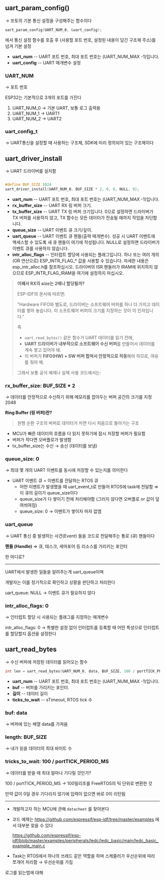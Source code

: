 ## uart_param_config()

→ 프토의 기본 통신 설정을 구성해주는 함수이다

```c
uart_param_config(UART_NUM_0, &uart_config); 
```

에서 통신 설정 함수를 호출 후 (사용할 포트 번호, 설정된 내용이 담긴 구조체 주소)를 넘겨 기본 설정

- **uart_num** -- UART 포트 번호, 최대 포트 번호는 (UART_NUM_MAX -1)입니다.
- **uart_config** -- UART 매개변수 설정

### UART_NUM

→ 포트 번호 

ESP32는 기본적으로 3개의 포트를 가진다

1. UART_NUM_0 → 기본 UART, 보통 로그 출력용
2. UART_NUM_1 → UART1
3. UART_NUM_2 → UART2

### uart_config_t

→ UART통신을 설정할 때 사용하는 구조체, SDK에 미리 정의되어 있는 구조체이다

## uart_driver_install

→ UART 드라이버를 설치함

```c

#define BUF_SIZE 1024
uart_driver_install(UART_NUM_0, BUF_SIZE * 2, 0, 0, NULL, 0);
```

- **uart_num** -- UART 포트 번호, 최대 포트 번호는 (UART_NUM_MAX -1)입니다.
- **rx_buffer_size** -- UART RX 링 버퍼 크기.
- **tx_buffer_size** -- UART TX 링 버퍼 크기입니다. 0으로 설정하면 드라이버가 TX 버퍼를 사용하지 않고, TX 함수는 모든 데이터가 전송될 때까지 작업을 차단합니다.
- **queue_size** -- UART 이벤트 큐 크기/깊이.
- **uart_queue** -- UART 이벤트 큐 핸들(출력 매개변수). 성공 시 UART 이벤트에 액세스할 수 있도록 새 큐 핸들이 여기에 작성됩니다. NULL로 설정하면 드라이버가 이벤트 큐를 사용하지 않습니다.
- **intr_alloc_flags** -- 인터럽트 할당에 사용되는 플래그입니다. 하나 또는 여러 개의 (OR 연산으로) ESP_INTR_FLAG_* 값을 사용할 수 있습니다. 자세한 내용은 esp_intr_alloc.h를 참조하십시오. 드라이버의 ISR 핸들러가 IRAM에 위치하지 않으므로 ESP_INTR_FLAG_IRAM을 여기에 설정하지 마십시오.

> **어째서 RX의 size는 2배나 할당될까?**
> 
> 
> ESP-IDF의 문서에 따르면:
> 
> "Hardware FIFO와 별도로, 드라이버는 소프트웨어 버퍼를 하나 더 가지고 데이터를 쌓아 놓습니다. 이 소프트웨어 버퍼의 크기를 지정하는 것이 이 인자입니다."
> 
> 즉
> 
> - `uart_read_bytes()` 같은 함수가 UART 데이터를 읽기 전에,
> - **UART 드라이버가 내부적으로 소프트웨어 수신 버퍼**를 만들어서 데이터를 계속 쌓고 있어야 돼.
> - 이 버퍼가 **FIFO(HW) + SW 버퍼 합쳐서 안정적으로 작동**해야 하므로, 여유를 줘야 해.
> 
> 그래서 보통 공식 예제나 실제 사용 코드에서는:
> 

### rx_buffer_size:  BUF_SIZE * 2

→ 데이터를 안정적으로 수신하기 위해 메모리를 잡아두는 버퍼 공간의 크기를 지정 2048

**Ring Buffer (링 버퍼)란?**

> 원형 순환 구조의 버퍼로 데이터가 차면 다시 처음으로 돌아가는 구조
> 
- MCU가 빠른 데이터의 흐름을 다 읽지 못하기에 잠시 저장할 버퍼가 필요함
- 버퍼가 작다면 오버플로가 발생함
- tx_buffer_size는 수신 → 송신 (데이터를 보냄)

### queue_size: 0

→ 최대 몇 개의 UART 이벤트를 동시에 저장할 수 있는지를 의미한다

- UART 이벤트 큐 = 이벤트를 전달하는 RTOS 큐
    - 어떤 이벤트가 발생했을 때 uart_event_t로 만들어 RTOS에 task에 전달함 ⇒ 이 큐의 길이가 queue_size이다
    - queue_size가 다 쌓이기 전에 처리해야함 (그러지 않다면 오버플로 or 값이 덮여씌여짐)
    - queue_size: 0 → 이벤트가 쌓이자 마자 없앰

### uart_queue

→ UART 통신 중 발생하는 사건(Event) 들을 코드로 전달해주는 통로 (큐) 핸들이다

**핸들 (Handle)** ⇒ 큐, 태스크, 세마포어 등 리소스를 가리키는 포인터

<aside>

한 마디로?

---

UART에서 발생한 일들을 알려주는게 uart_queue이며

개발자는 이를 정기적으로 확인하고 상황을 판단하고 처리한다

</aside>

uart_queue: NULL → 이벤트 큐가 필요하지 않다

### intr_alloc_flags: 0

→ 인터럽트 할당 시 사용되는 플래그를 지정하는 매개변수

intr_alloc_flags: 0 → 특별한 설정 없이 인터럽트를 등록할 때 어떤 특성으로 인터럽트를 할당할지 옵션을 설정한다

## uart_read_bytes

→ 수신 버퍼에 저장된 데이터를 읽어오는 함수

```c
int len = uart_read_bytes(UART_NUM_0, data, BUF_SIZE, 100 / portTICK_PERIOD_MS);
```

- **uart_num** -- UART 포트 번호, 최대 포트 번호는 (UART_NUM_MAX -1)입니다.
- **buf** -- 버퍼를 가리키는 포인터.
- **길이** -- 데이터 길이
- **ticks_to_wait** -- sTimeout, RTOS tick 수

### buf: data

→ 버퍼에 있는 배열 data를 가져옴

### length: BUF_SIZE

→ 내가 읽을 데이터의 최대 바이트 수

### tricks_to_wait: 100 / portTICK_PERIOD_MS

→ 데이터를 받을 때 최대 얼마나 기다릴 것인가?

100 / portTICK_PERIOD_MS → 100밀리초를 FreeRTOS의 틱 단위로 변환한 것

만약 값이 0일 경우 기다리지 않기에 입력이 없으면 바로 0이 리턴됨

---

- 개발하고자 하는 MCU에 관해 `datacheet` 를 찾아본다
- 코드 예제는 https://github.com/espressif/esp-idf/tree/master/examples  에서 대부분 찾을 수 있다
    
    https://github.com/espressif/esp-idf/blob/master/examples/peripherals/ledc/ledc_basic/main/ledc_basic_example_main.c
    
- Task는 RTOS에서 하나의 쓰레드 같은 역할을 하며 스케줄러가 우선순위에 따라 쪼개어 처리함 → 우선순위를 가짐

로그를 읽는법에 대해
